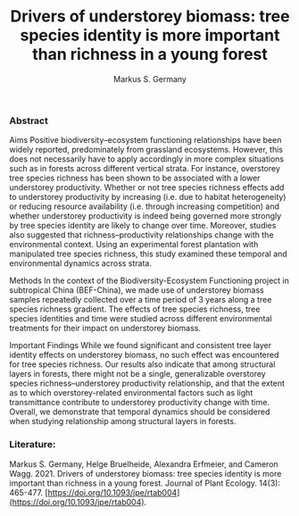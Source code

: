 ﻿---
layout: post
title:  "Drivers of understorey biomass: tree species identity is more important than richness in a young forest"
author: Markus S. Germany
categories: [ Article ]
image: assets/projects/G1.jpg
tags: featured
---
### Abstract
Aims Positive biodiversity–ecosystem functioning relationships have been widely reported, predominately from grassland ecosystems. However, this does not necessarily have to apply accordingly in more complex situations such as in forests across different vertical strata. For instance, overstorey tree species richness has been shown to be associated with a lower understorey productivity. Whether or not tree species richness effects add to understorey productivity by increasing (i.e. due to habitat heterogeneity) or reducing resource availability (i.e. through increasing competition) and whether understorey productivity is indeed being governed more strongly by tree species identity are likely to change over time. Moreover, studies also suggested that richness–productivity relationships change with the environmental context. Using an experimental forest plantation with manipulated tree species richness, this study examined these temporal and environmental dynamics across strata. 

Methods In the context of the Biodiversity-Ecosystem Functioning project in subtropical China (BEF-China), we made use of understorey biomass samples repeatedly collected over a time period of 3 years along a tree species richness gradient. The effects of tree species richness, tree species identities and time were studied across different environmental treatments for their impact on understorey biomass.

Important Findings While we found significant and consistent tree layer identity effects on understorey biomass, no such effect was encountered for tree species richness. Our results also indicate that among structural layers in forests, there might not be a single, generalizable overstorey species richness–understorey productivity relationship, and that the extent as to which overstorey-related environmental factors such as light transmittance contribute to understorey productivity change with time. Overall, we demonstrate that temporal dynamics should be considered when studying relationship among structural layers in forests.

### Literature:
Markus S. Germany, Helge Bruelheide, Alexandra Erfmeier, and Cameron Wagg. 2021. Drivers of understorey biomass: tree species identity is more important than richness in a young forest. Journal of Plant Ecology. 14(3): 465-477. [https://doi.org/10.1093/jpe/rtab004](https://doi.org/10.1093/jpe/rtab004). 
